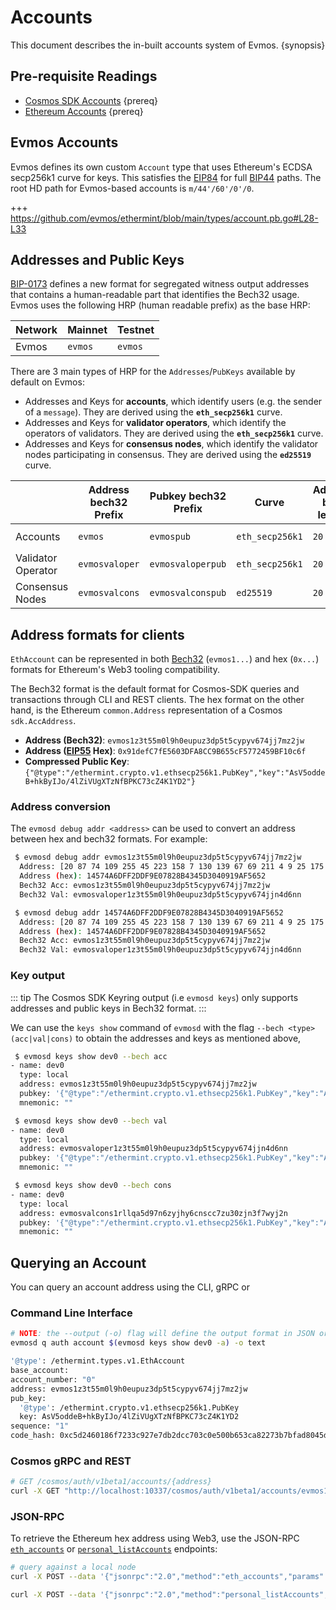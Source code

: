 <!--
order: 3
-->

# Accounts

This document describes the in-built accounts system of Evmos. {synopsis}

## Pre-requisite Readings

*   [Cosmos SDK Accounts](https://docs.cosmos.network/main/basics/accounts.html)
    {prereq}
*   [Ethereum Accounts](https://ethereum.org/en/whitepaper/#ethereum-accounts)
    {prereq}

## Evmos Accounts

Evmos defines its own custom `Account` type that uses Ethereum's ECDSA secp256k1
curve for keys. This satisfies the
[EIP84](https://github.com/ethereum/EIPs/issues/84) for full
[BIP44](https://github.com/bitcoin/bips/blob/master/bip-0044.mediawiki) paths.
The root HD path for Evmos-based accounts is `m/44'/60'/0'/0`.

+++ https://github.com/evmos/ethermint/blob/main/types/account.pb.go#L28-L33

## Addresses and Public Keys

[BIP-0173](https://github.com/satoshilabs/slips/blob/master/slip-0173.md)
defines a new format for segregated witness output addresses that contains a
human-readable part that identifies the Bech32 usage. Evmos uses the following
HRP (human readable prefix) as the base HRP:

| Network | Mainnet | Testnet |
| ------- | ------- | ------- |
| Evmos   | `evmos` | `evmos` |

There are 3 main types of HRP for the `Addresses`/`PubKeys` available by default
on Evmos:

*   Addresses and Keys for **accounts**, which identify users (e.g. the sender of
    a `message`). They are derived using the **`eth_secp256k1`** curve.
*   Addresses and Keys for **validator operators**, which identify the operators
    of validators. They are derived using the **`eth_secp256k1`** curve.
*   Addresses and Keys for **consensus nodes**, which identify the validator nodes
    participating in consensus. They are derived using the **`ed25519`** curve.

|                    | Address bech32 Prefix | Pubkey bech32 Prefix | Curve           | Address byte length | Pubkey byte length |
| ------------------ | --------------------- | -------------------- | --------------- | ------------------- | ------------------ |
| Accounts           | `evmos`               | `evmospub`           | `eth_secp256k1` | `20`                | `33` (compressed)  |
| Validator Operator | `evmosvaloper`        | `evmosvaloperpub`    | `eth_secp256k1` | `20`                | `33` (compressed)  |
| Consensus Nodes    | `evmosvalcons`        | `evmosvalconspub`    | `ed25519`       | `20`                | `32`               |

## Address formats for clients

`EthAccount` can be represented in both
[Bech32](https://en.bitcoin.it/wiki/Bech32) (`evmos1...`) and hex (`0x...`)
formats for Ethereum's Web3 tooling compatibility.

The Bech32 format is the default format for Cosmos-SDK queries and transactions
through CLI and REST clients. The hex format on the other hand, is the Ethereum
`common.Address` representation of a Cosmos `sdk.AccAddress`.

*   **Address (Bech32)**: `evmos1z3t55m0l9h0eupuz3dp5t5cypyv674jj7mz2jw`
*   **Address ([EIP55](https://eips.ethereum.org/EIPS/eip-55) Hex)**:
    `0x91defC7fE5603DFA8CC9B655cF5772459BF10c6f`
*   **Compressed Public Key**:
    `{"@type":"/ethermint.crypto.v1.ethsecp256k1.PubKey","key":"AsV5oddeB+hkByIJo/4lZiVUgXTzNfBPKC73cZ4K1YD2"}`

### Address conversion

The `evmosd debug addr <address>` can be used to convert an address between hex
and bech32 formats. For example:

<CodeGroup>
<CodeGroupItem title="Bech32">

```bash
 $ evmosd debug addr evmos1z3t55m0l9h0eupuz3dp5t5cypyv674jj7mz2jw
  Address: [20 87 74 109 255 45 223 158 7 130 139 67 69 211 4 9 25 175 86 82]
  Address (hex): 14574A6DFF2DDF9E07828B4345D3040919AF5652
  Bech32 Acc: evmos1z3t55m0l9h0eupuz3dp5t5cypyv674jj7mz2jw
  Bech32 Val: evmosvaloper1z3t55m0l9h0eupuz3dp5t5cypyv674jjn4d6nn
```

</CodeGroupItem>
<CodeGroupItem title="Hex">

```bash
 $ evmosd debug addr 14574A6DFF2DDF9E07828B4345D3040919AF5652
  Address: [20 87 74 109 255 45 223 158 7 130 139 67 69 211 4 9 25 175 86 82]
  Address (hex): 14574A6DFF2DDF9E07828B4345D3040919AF5652
  Bech32 Acc: evmos1z3t55m0l9h0eupuz3dp5t5cypyv674jj7mz2jw
  Bech32 Val: evmosvaloper1z3t55m0l9h0eupuz3dp5t5cypyv674jjn4d6nn
```

</CodeGroupItem>
</CodeGroup>

### Key output

::: tip The Cosmos SDK Keyring output (i.e `evmosd keys`) only supports
addresses and public keys in Bech32 format. :::

We can use the `keys show` command of `evmosd` with the flag
`--bech <type> (acc|val|cons)` to obtain the addresses and keys as mentioned
above,

<CodeGroup>
<CodeGroupItem title="Accounts">

```bash
 $ evmosd keys show dev0 --bech acc
- name: dev0
  type: local
  address: evmos1z3t55m0l9h0eupuz3dp5t5cypyv674jj7mz2jw
  pubkey: '{"@type":"/ethermint.crypto.v1.ethsecp256k1.PubKey","key":"AsV5oddeB+hkByIJo/4lZiVUgXTzNfBPKC73cZ4K1YD2"}'
  mnemonic: ""
```

</CodeGroupItem>
<CodeGroupItem title="Validator">

```bash
 $ evmosd keys show dev0 --bech val
- name: dev0
  type: local
  address: evmosvaloper1z3t55m0l9h0eupuz3dp5t5cypyv674jjn4d6nn
  pubkey: '{"@type":"/ethermint.crypto.v1.ethsecp256k1.PubKey","key":"AsV5oddeB+hkByIJo/4lZiVUgXTzNfBPKC73cZ4K1YD2"}'
  mnemonic: ""
```

</CodeGroupItem>
<CodeGroupItem title="Consensus">

```bash
 $ evmosd keys show dev0 --bech cons
- name: dev0
  type: local
  address: evmosvalcons1rllqa5d97n6zyjhy6cnscc7zu30zjn3f7wyj2n
  pubkey: '{"@type":"/ethermint.crypto.v1.ethsecp256k1.PubKey","key":"A/fVLgIqiLykFQxum96JkSOoTemrXD0tFaFQ1B0cpB2c"}'
  mnemonic: ""
```

</CodeGroupItem>
</CodeGroup>

## Querying an Account

You can query an account address using the CLI, gRPC or

### Command Line Interface

```bash
# NOTE: the --output (-o) flag will define the output format in JSON or YAML (text)
evmosd q auth account $(evmosd keys show dev0 -a) -o text

'@type': /ethermint.types.v1.EthAccount
base_account:
account_number: "0"
address: evmos1z3t55m0l9h0eupuz3dp5t5cypyv674jj7mz2jw
pub_key:
  '@type': /ethermint.crypto.v1.ethsecp256k1.PubKey
  key: AsV5oddeB+hkByIJo/4lZiVUgXTzNfBPKC73cZ4K1YD2
sequence: "1"
code_hash: 0xc5d2460186f7233c927e7db2dcc703c0e500b653ca82273b7bfad8045d85a470
```

### Cosmos gRPC and REST

```bash
# GET /cosmos/auth/v1beta1/accounts/{address}
curl -X GET "http://localhost:10337/cosmos/auth/v1beta1/accounts/evmos14au322k9munkmx5wrchz9q30juf5wjgz2cfqku" -H "accept: application/json"
```

### JSON-RPC

To retrieve the Ethereum hex address using Web3, use the JSON-RPC
[`eth_accounts`](./../../developers/json-rpc/endpoints.md#eth-accounts) or
[`personal_listAccounts`](./../../developers/json-rpc/endpoints.md#personal-listAccounts)
endpoints:

```bash
# query against a local node
curl -X POST --data '{"jsonrpc":"2.0","method":"eth_accounts","params":[],"id":1}' -H "Content-Type: application/json" http://localhost:8545

curl -X POST --data '{"jsonrpc":"2.0","method":"personal_listAccounts","params":[],"id":1}' -H "Content-Type: application/json" http://localhost:8545
```
